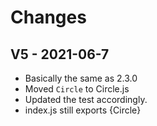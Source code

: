 # Changes

## V5 - 2021-06-7

- Basically the same as 2.3.0
- Moved `Circle` to Circle.js
- Updated the test accordingly.
- index.js still exports {Circle}
